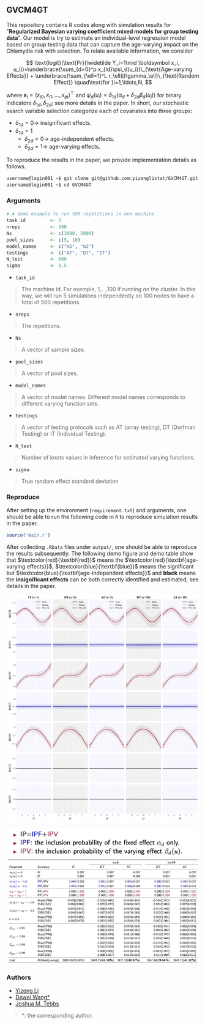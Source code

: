## GVCM4GT

This repository contains R codes along with simulation results for "**Regularized Bayesian varying coefficient mixed models for group testing data**". Our model is try to estimate an individual-level regression model based on
group testing data that can capture the age-varying impact on
the Chlamydia risk with selection. To relate available information, we consider

$$
\text{logit}(\text{Pr}(\widetilde Y_i=1\mid \boldsymbol x_i, u_i))=\underbrace{\sum_{d=0}^p x_{id}\psi_d(u_i)}\_{\text{Age-varying Effects}} + \underbrace{\sum_{\ell=1}^L r_\ell(i)\gamma_\ell}\_{\text{Random Effect}} \quad\text{for }i=1,\ldots,N,
$$

where $\boldsymbol x_i=(x_{i0},x_{i1},\ldots,x_{ip})^\top$ and $\psi_d(u_i)=\delta_{1d}(\alpha_d+\delta_{2d}\beta_d(u_i))$ for binary indicators $\delta_{1d},\delta_{2d}$; see more details in the paper. In short, our stochastic search variable selection categorize each of covariates into three groups:

- $\delta_{1d}=0\longrightarrow$ insignificant effects.
- $\delta_{1d}=1$
	* $\delta_{2d}=0\longrightarrow$ age-independent effects.
	* $\delta_{2d}=1\longrightarrow$ age-varying effects.

To reproduce the results in the paper, we provide implementation details as follows. 

```sh
username@login001 ~$ git clone git@github.com:yizenglistat/GVCM4GT.git
username@login001 ~$ cd GVCM4GT
```

### Arguments

```r
# A demo example to run 500 repetitions in one machine.
task_id 		<- 1 						
nreps 			<- 500
Ns 				<- c(3000, 5000)
pool_sizes 		<- c(5, 10)
model_names 	<- c("m1", "m2")
testings 		<- c("AT", "DT", "IT")
N_test 			<- 600
sigma 			<- 0.5
```

- `task_id`
> The machine id. For example, 1,...,100 if running on the cluster. In this way, we will run 5 simulations independently on 100 nodes to have a total of 500 repetitions. 

- `nreps`
> The repetitions.

- `Ns`
> A vector of sample sizes.

- `pool_sizes`
> A vector of pool sizes.

- `model_names`
> A vector of model names. Different model names corresponds to different varying function sets.

- `testings`
> A vector of testing protocols such as AT (array testing), DT (Dorfman Testing) or IT (Individual Testing).

- `N_test`
> Number of knots values in inference for estimated varying functions. 

- `sigma`
> True random effect standard deviation

### Reproduce

After setting up the environment (`requirement.txt`) and arguments, one should be able to run the following code in `R` to reproduce simulation results in the paper.

```r
source('main.r')
```

After collecting `.RData` files under `output/`, one should be able to reproduce the results subsequently. The following demo figure and demo table show that $\textcolor{red}{\textbf{red}}$ means the $\textcolor{red}{\textbf{age-varying effects}}$, $\textcolor{blue}{\textbf{blue}}$ means the significant but $\textcolor{blue}{\textbf{age-independent effects}}$ and $\textbf{black}$ means the $\textbf{insignificant effects}$ can be both correctly identified and estimated; see details in the paper.

![figure](output/uniform_5000_m1_figure.png)

![table](output/uniform_5000_m1_table.png)

### Authors

* [Yizeng Li](https://yizengli.com)
* [Dewei Wang\*](https://sites.google.com/view/deweiwang)
* [Joshua M. Tebbs](https://people.stat.sc.edu/tebbs/)

> \*: the corresponding author.